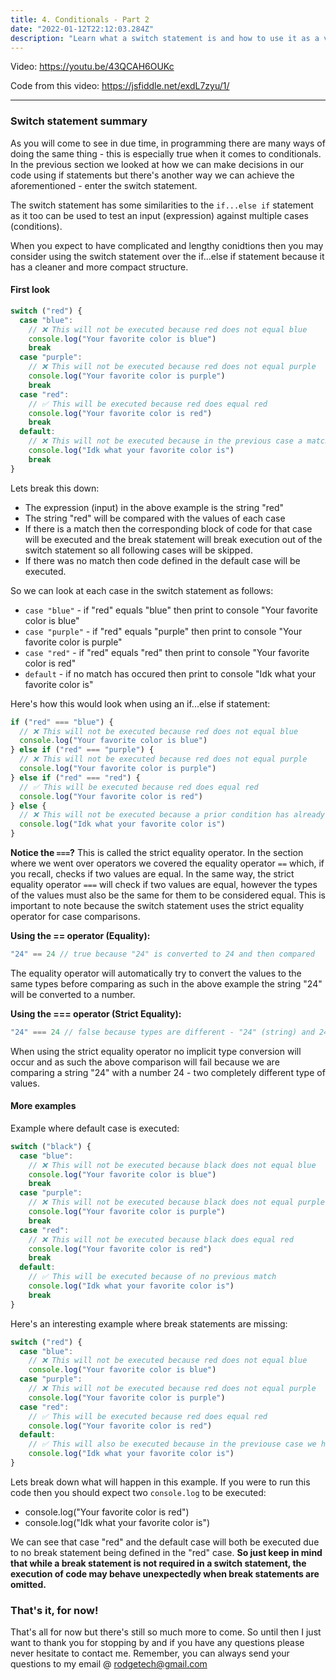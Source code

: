 ```yaml
---
title: 4. Conditionals - Part 2
date: "2022-01-12T22:12:03.284Z"
description: "Learn what a switch statement is and how to use it as a viable alternative to if...else if statements to also perform decisions in your code."
---
```


Video: https://youtu.be/43QCAH6OUKc

Code from this video: https://jsfiddle.net/exdL7zyu/1/

---

### Switch statement summary

As you will come to see in due time, in programming there are many ways of doing the same thing - this is especially true when it comes to conditionals. In the previous section we looked at how we can make decisions in our code using if statements but there's another way we can achieve the aforementioned - enter the switch statement.

The switch statement has some similarities to the `if...else if` statement as it too can be used to test an input (expression) against multiple cases (conditions).

When you expect to have complicated and lengthy conidtions then you may consider using the switch statement over the if...else if statement because it has a cleaner and more compact structure.

#### First look

```javascript
switch ("red") {
  case "blue":
    // ❌ This will not be executed because red does not equal blue
    console.log("Your favorite color is blue")
    break
  case "purple":
    // ❌ This will not be executed because red does not equal purple
    console.log("Your favorite color is purple")
    break
  case "red":
    // ✅ This will be executed because red does equal red
    console.log("Your favorite color is red")
    break
  default:
    // ❌ This will not be executed because in the previous case a match has occured
    console.log("Idk what your favorite color is")
    break
}
```

Lets break this down:

- The expression (input) in the above example is the string "red"
- The string "red" will be compared with the values of each case
- If there is a match then the corresponding block of code for that case will be executed and the break statement will break execution out of the switch statement so all following cases will be skipped.
- If there was no match then code defined in the default case will be executed.

So we can look at each case in the switch statement as follows:

- `case "blue"` - if "red" equals "blue" then print to console "Your favorite color is blue"
- `case "purple"` - if "red" equals "purple" then print to console "Your favorite color is purple"
- `case "red"` - if "red" equals "red" then print to console "Your favorite color is red"
- `default` - if no match has occured then print to console "Idk what your favorite color is"

Here's how this would look when using an if...else if statement:

```javascript
if ("red" === "blue") {
  // ❌ This will not be executed because red does not equal blue
  console.log("Your favorite color is blue")
} else if ("red" === "purple") {
  // ❌ This will not be executed because red does not equal purple
  console.log("Your favorite color is purple")
} else if ("red" === "red") {
  // ✅ This will be executed because red does equal red
  console.log("Your favorite color is red")
} else {
  // ❌ This will not be executed because a prior condition has already resolved to true
  console.log("Idk what your favorite color is")
}
```

**Notice the `===`?** This is called the strict equality operator. In the section where we went over operators we covered the equality operator `==` which, if you recall, checks if two values are equal. In the same way, the strict equality operator `===` will check if two values are equal, however the types of the values must also be the same for them to be considered equal. This is important to note because the switch statement uses the strict equality operator for case comparisons.

**Using the == operator (Equality):**

```javascript
"24" == 24 // true because "24" is converted to 24 and then compared
```

The equality operator will automatically try to convert the values to the same types before comparing as such in the above example the string "24" will be converted to a number.

**Using the === operator (Strict Equality):**

```javascript
"24" === 24 // false because types are different - "24" (string) and 24 (number)
```

When using the strict equality operator no implicit type conversion will occur and as such the above comparison will fail because we are comparing a string "24" with a number 24 - two completely different type of values.

#### More examples

Example where default case is executed:

```javascript
switch ("black") {
  case "blue":
    // ❌ This will not be executed because black does not equal blue
    console.log("Your favorite color is blue")
    break
  case "purple":
    // ❌ This will not be executed because black does not equal purple
    console.log("Your favorite color is purple")
    break
  case "red":
    // ❌ This will not be executed because black does equal red
    console.log("Your favorite color is red")
    break
  default:
    // ✅ This will be executed because of no previous match
    console.log("Idk what your favorite color is")
    break
}
```

Here's an interesting example where break statements are missing:

```javascript
switch ("red") {
  case "blue":
    // ❌ This will not be executed because red does not equal blue
    console.log("Your favorite color is blue")
  case "purple":
    // ❌ This will not be executed because red does not equal purple
    console.log("Your favorite color is purple")
  case "red":
    // ✅ This will be executed because red does equal red
    console.log("Your favorite color is red")
  default:
    // ✅ This will also be executed because in the previouse case we had no break
    console.log("Idk what your favorite color is")
}
```

Lets break down what will happen in this example. If you were to run this code then you should expect two `console.log` to be executed:

- console.log("Your favorite color is red")
- console.log("Idk what your favorite color is")

We can see that case "red" and the default case will both be executed due to no break statement being defined in the "red" case. **So just keep in mind that while a break statement is not required in a switch statement, the execution of code may behave unexpectedly when break statements are omitted.**

### That's it, for now!

That's all for now but there's still so much more to come. So until then I just want to thank you for stopping by and if you have any questions please never hesitate to contact me. Remember, you can always send your questions to my email @ rodgetech@gmail.com
